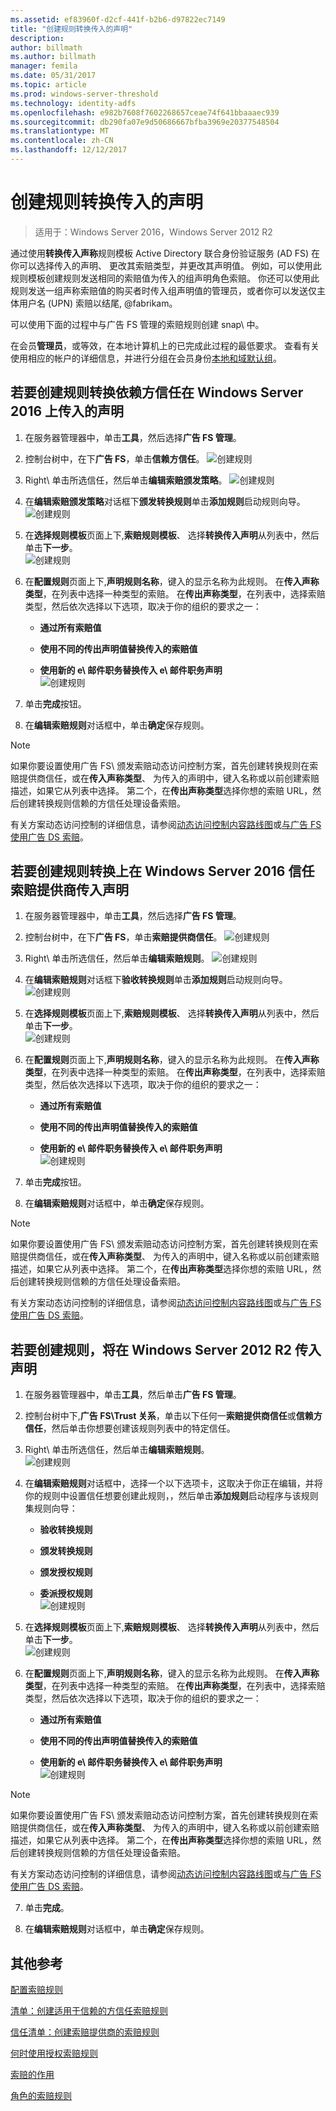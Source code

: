 ```yaml
---
ms.assetid: ef83960f-d2cf-441f-b2b6-d97822ec7149
title: "创建规则转换传入的声明"
description: 
author: billmath
ms.author: billmath
manager: femila
ms.date: 05/31/2017
ms.topic: article
ms.prod: windows-server-threshold
ms.technology: identity-adfs
ms.openlocfilehash: e982b7608f7602268657ceae74f641bbaaaec939
ms.sourcegitcommit: db290fa07e9d50686667bfba3969e20377548504
ms.translationtype: MT
ms.contentlocale: zh-CN
ms.lasthandoff: 12/12/2017
---
```

# <a name="create-a-rule-to-transform-an-incoming-claim"></a>创建规则转换传入的声明

>适用于：Windows Server 2016，Windows Server 2012 R2

通过使用**转换传入声称**规则模板 Active Directory 联合身份验证服务 \(AD FS\) 在你可以选择传入的声明、 更改其索赔类型，并更改其声明值。 例如，可以使用此规则模板创建规则发送相同的索赔值为传入的组声明角色索赔。 你还可以使用此规则发送一组声称索赔值的购买者时传入组声明值的管理员，或者你可以发送仅主体用户名 \(UPN\) 索赔以结尾, @fabrikam。  
  
可以使用下面的过程中与广告 FS 管理的索赔规则创建 snap\ 中。  
  
在会员**管理员**，或等效，在本地计算机上的已完成此过程的最低要求。  查看有关使用相应的帐户的详细信息，并进行分组在会员身份[本地和域默认组](https://go.microsoft.com/fwlink/?LinkId=83477)。 

## <a name="to-create-a-rule-to-transform-an-incoming-claim-on-a-relying-party-trust-in-windows-server-2016"></a>若要创建规则转换依赖方信任在 Windows Server 2016 上传入的声明 

1.  在服务器管理器中，单击**工具**，然后选择**广告 FS 管理**。  
  
2.  控制台树中，在下**广告 FS**，单击**信赖方信任**。 
![创建规则](media/Create-a-Rule-to-Pass-Through-or-Filter-an-Incoming-Claim/claimrule9.PNG)  
  
3.  Right\ 单击所选信任，然后单击**编辑索赔颁发策略**。
![创建规则](media/Create-a-Rule-to-Pass-Through-or-Filter-an-Incoming-Claim/claimrule10.PNG)   
  
4.  在**编辑索赔颁发策略**对话框下**颁发转换规则**单击**添加规则**启动规则向导。 
![创建规则](media/Create-a-Rule-to-Pass-Through-or-Filter-an-Incoming-Claim/claimrule11.PNG)    

5.  在**选择规则模板**页面上下,**索赔规则模板**、 选择**转换传入声明**从列表中，然后单击**下一步**。  
![创建规则](media/Create-a-Rule-to-Transform-an-Incoming-Claim/transform3.PNG)      

6.  在**配置规则**页面上下,**声明规则名称**，键入的显示名称为此规则。 在**传入声称类型**，在列表中选择一种类型的索赔。 在**传出声称类型**，在列表中，选择索赔类型，然后依次选择以下选项，取决于你的组织的要求之一：  
  
    -   **通过所有索赔值**  
  
    -   **使用不同的传出声明值替换传入的索赔值**  
  
    -   **使用新的 e\ 邮件职务替换传入 e\ 邮件职务声明**  
![创建规则](media/Create-a-Rule-to-Transform-an-Incoming-Claim/transform4.PNG)   

7.  单击**完成**按钮。  
  
8.  在**编辑索赔规则**对话框中，单击**确定**保存规则。
  
> [!NOTE]  
> 如果你要设置使用广告 FS\ 颁发索赔动态访问控制方案，首先创建转换规则在索赔提供商信任，或在**传入声称类型**、 为传入的声明中，键入名称或以前创建索赔描述，如果它从列表中选择。 第二个，在**传出声称类型**选择你想的索赔 URL，然后创建转换规则信赖的方信任处理设备索赔。  
>   
> 有关方案动态访问控制的详细信息，请参阅[动态访问控制内容路线图](../../solution-guides/dynamic-access-control--scenario-overview.md)或[与广告 FS 使用广告 DS 索赔](https://technet.microsoft.com/library/hh831504.aspx)。 

## <a name="to-create-a-rule-to-transform-an-incoming-claim-on-a-claims-provider-trust-in-windows-server-2016"></a>若要创建规则转换上在 Windows Server 2016 信任索赔提供商传入声明 
  
1.  在服务器管理器中，单击**工具**，然后选择**广告 FS 管理**。  
  
2.  控制台树中，在下**广告 FS**，单击**索赔提供商信任**。 
![创建规则](media/Create-a-Rule-to-Pass-Through-or-Filter-an-Incoming-Claim/claimrule1.PNG)  
  
3.  Right\ 单击所选信任，然后单击**编辑索赔规则**。
![创建规则](media/Create-a-Rule-to-Pass-Through-or-Filter-an-Incoming-Claim/claimrule2.PNG)   
  
4.  在**编辑索赔规则**对话框下**验收转换规则**单击**添加规则**启动规则向导。
![创建规则](media/Create-a-Rule-to-Pass-Through-or-Filter-an-Incoming-Claim/claimrule3.PNG)    

5.  在**选择规则模板**页面上下,**索赔规则模板**、 选择**转换传入声明**从列表中，然后单击**下一步**。  
![创建规则](media/Create-a-Rule-to-Transform-an-Incoming-Claim/transform3.PNG)      

6.  在**配置规则**页面上下,**声明规则名称**，键入的显示名称为此规则。 在**传入声称类型**，在列表中选择一种类型的索赔。 在**传出声称类型**，在列表中，选择索赔类型，然后依次选择以下选项，取决于你的组织的要求之一：  
  
    -   **通过所有索赔值**  
  
    -   **使用不同的传出声明值替换传入的索赔值**  
  
    -   **使用新的 e\ 邮件职务替换传入 e\ 邮件职务声明**  
![创建规则](media/Create-a-Rule-to-Transform-an-Incoming-Claim/transform4.PNG)       

7.  单击**完成**按钮。  
  
8.  在**编辑索赔规则**对话框中，单击**确定**保存规则。  

> [!NOTE]  
> 如果你要设置使用广告 FS\ 颁发索赔动态访问控制方案，首先创建转换规则在索赔提供商信任，或在**传入声称类型**、 为传入的声明中，键入名称或以前创建索赔描述，如果它从列表中选择。 第二个，在**传出声称类型**选择你想的索赔 URL，然后创建转换规则信赖的方信任处理设备索赔。  
>   
> 有关方案动态访问控制的详细信息，请参阅[动态访问控制内容路线图](../../solution-guides/dynamic-access-control--scenario-overview.md)或[与广告 FS 使用广告 DS 索赔](https://technet.microsoft.com/library/hh831504.aspx)。   
  
## <a name="to-create-a-rule-to-transform-an-incoming-claim-in-windows-server-2012-r2"></a>若要创建规则，将在 Windows Server 2012 R2 传入声明 
  
1.  在服务器管理器中，单击**工具**，然后单击**广告 FS 管理**。  
  
2.  控制台树中下,**广告 FS\\Trust 关系**，单击以下任何一**索赔提供商信任**或**信赖方信任**，然后单击你想要创建该规则列表中的特定信任。  
  
3.  Right\ 单击所选信任，然后单击**编辑索赔规则**。  
![创建规则](media/Create-a-Rule-to-Pass-Through-or-Filter-an-Incoming-Claim/claimrule6.PNG) 
  
4.  在**编辑索赔规则**对话框中，选择一个以下选项卡，这取决于你正在编辑，并将你的规则中设置信任想要创建此规则，，然后单击**添加规则**启动程序与该规则集规则向导：  
  
    -   **验收转换规则**  
  
    -   **颁发转换规则**  
  
    -   **颁发授权规则**  
  
    -   **委派授权规则**  
![创建规则](media/Create-a-Rule-to-Permit-All-Users/permitall5.PNG)
  
5.  在**选择规则模板**页面上下,**索赔规则模板**、 选择**转换传入声明**从列表中，然后单击**下一步**。  
![创建规则](media/Create-a-Rule-to-Transform-an-Incoming-Claim/transform1.PNG)   

6.  在**配置规则**页面上下,**声明规则名称**，键入的显示名称为此规则。 在**传入声称类型**，在列表中选择一种类型的索赔。 在**传出声称类型**，在列表中，选择索赔类型，然后依次选择以下选项，取决于你的组织的要求之一：  
  
    -   **通过所有索赔值**  
  
    -   **使用不同的传出声明值替换传入的索赔值**  
  
    -   **使用新的 e\ 邮件职务替换传入 e\ 邮件职务声明**  
![创建规则](media/Create-a-Rule-to-Transform-an-Incoming-Claim/transform2.PNG)  

> [!NOTE]  
> 如果你要设置使用广告 FS\ 颁发索赔动态访问控制方案，首先创建转换规则在索赔提供商信任，或在**传入声称类型**、 为传入的声明中，键入名称或以前创建索赔描述，如果它从列表中选择。 第二个，在**传出声称类型**选择你想的索赔 URL，然后创建转换规则信赖的方信任处理设备索赔。  
>   
> 有关方案动态访问控制的详细信息，请参阅[动态访问控制内容路线图](../../solution-guides/dynamic-access-control--scenario-overview.md)或[与广告 FS 使用广告 DS 索赔](https://technet.microsoft.com/library/hh831504.aspx)。  
  
7.  单击**完成**。  
  
8.  在**编辑索赔规则**对话框中，单击**确定**保存规则。  

## <a name="additional-references"></a>其他参考 
[配置索赔规则](Configure-Claim-Rules.md)  
 
[清单：创建适用于信赖的方信任索赔规则](https://technet.microsoft.com/library/ee913578.aspx)  

[信任清单：创建索赔提供商的索赔规则](https://technet.microsoft.com/library/ee913564.aspx)  
  
[何时使用授权索赔规则](../../ad-fs/technical-reference/When-to-Use-an-Authorization-Claim-Rule.md)  

[索赔的作用](../../ad-fs/technical-reference/The-Role-of-Claims.md)  
  
[角色的索赔规则](../../ad-fs/technical-reference/The-Role-of-Claim-Rules.md) 
